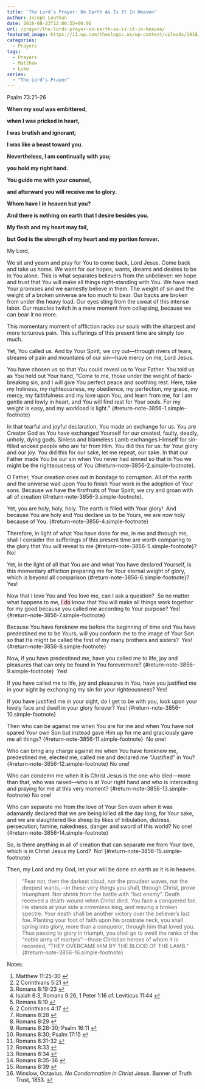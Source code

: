 ```yaml
---
title: 'The Lord’s Prayer: On Earth As Is It In Heaven'
author: Joseph Louthan
date: 2018-08-23T12:00:55+00:00
url: /prayer/the-lords-prayer-on-earth-as-is-it-in-heaven/
featured_image: https://i1.wp.com/theologic.us/wp-content/uploads/2018/08/4_earth.jpg?resize=825%2C510
categories:
  - Prayers
tags:
  - Prayers
  - Matthew
  - Luke
series:
  - "The Lord's Prayer"
---
```

Psalm 73:21–26
  
**When my soul was embittered,** 
  
**when I was pricked in heart,** 
  
**I was brutish and ignorant;** 
  
**I was like a beast toward you.**

**Nevertheless, I am continually with you;** 
  
**you hold my right hand.** 
  
**You guide me with your counsel,** 
  
**and afterward you will receive me to glory.** 
  
**Whom have I in heaven but you?** 
  
**And there is nothing on earth that I desire besides you.** 
  
**My flesh and my heart may fail,** 
  
**but God is the strength of my heart and my portion forever.**

My Lord,

We sit and yearn and pray for You to come back, Lord Jesus. Come back and take us home. We want for our hopes, wants, dreams and desires to be in You alone. This is what separates believers from the unbeliever: we hope and trust that You will make all things right-standing with You. We have read Your promises and we earnestly believe in them. The weight of sin and the weight of a broken universe are too much to bear. Our backs are broken from under the heavy load. Our eyes sting from the sweat of this intense labor. Our muscles twitch in a mere moment from collapsing, because we can bear it no more.

This momentary moment of affliction racks our souls with the sharpest and more torturous pain. This sufferings of this present time are simply too much.

Yet, You called us. And by Your Spirit, we cry out—through rivers of tears, streams of pain and mountains of our sin—have mercy on me, Lord Jesus.

You have chosen us so that You could reveal us to Your Father. You told us as You held out Your hand, “Come to me, those under the weight of back-breaking sin, and I will give You perfect peace and soothing rest. Here, take my holiness, my righteousness, my obedience, my perfection, my grace, my mercy, my faithfulness and my love upon You, and learn from me, for I am gentle and lowly in heart, and You will find rest for Your souls. For my weight is easy, and my workload is light.” [][1]{#return-note-3856-1.simple-footnote}

In that tearful and joyful declaration, You made an exchange for us. You are Creator God as You have exchanged Yourself for our created, faulty, deadly, unholy, dying gods. Sinless and blameless Lamb exchanges Himself for sin-filled wicked people who are far from Him. You did this for us: for Your glory and our joy. You did this for our sake, let me repeat, our sake. In that our Father made You be our sin when You never had sinned so that in You we might be the righteousness of You [][2]{#return-note-3856-2.simple-footnote}.

O Father, Your creation cries out in bondage to corruption. All of the earth and the universe wait upon You to finish Your work in the adoption of Your sons. Because we have the firstfruits of Your Spirit, we cry and groan with all of creation [][3]{#return-note-3856-3.simple-footnote}.

Yet, you are holy, holy, holy. The earth is filled with Your glory!  And because You are holy and You declare us to be Yours, we are now holy because of You. [][4]{#return-note-3856-4.simple-footnote}

Therefore, in light of what You have done for me, in me and through me, shall I consider the sufferings of this present time are worth comparing to the glory that You will reveal to me [][5]{#return-note-3856-5.simple-footnote}?  No!

Yet, in the light of all that You are and what You have declared Yourself, is this momentary affliction preparing me for Your eternal weight of glory, which is beyond all comparison [][6]{#return-note-3856-6.simple-footnote}?  Yes!

Now that I love You and You love me, can I ask a question?  So no matter what happens to me, <span style="background-color: rgba(250, 0, 30, 0.15);">I do</span> know that You will make all things work together for my good because you called me according to Your purpose? Yes! [][7]{#return-note-3856-7.simple-footnote}

Because You have foreknew me before the beginning of time and You have predestined me to be Yours, will you conform me to the image of Your Son so that He might be called the first of my many brothers and sisters?  Yes!  [][8]{#return-note-3856-8.simple-footnote}

Now, if you have predestined me, have you called me to life, joy and pleasures that can only be found in You forevermore? [][9]{#return-note-3856-9.simple-footnote}  Yes!

If you have called me to life, joy and pleasures in You, have you justified me in your sight by exchanging my sin for your righteousness? Yes!

If you have justified me in your sight, do I get to be with you, look upon your lovely face and dwell in your glory forever? Yes! [][10]{#return-note-3856-10.simple-footnote}

Then who can be against me when You are for me and when You have not spared Your own Son but instead gave Him up for me and graciously gave me all things? [][11]{#return-note-3856-11.simple-footnote}  No one!

Who can bring any charge against me when You have foreknew me, predestined me, elected me, called me and declared me “Justified” in You? [][12]{#return-note-3856-12.simple-footnote} No one!

Who can condemn me when it is Christ Jesus is the one who died—more than that, who was raised—who is at Your right hand and who is interceding and praying for me at this very moment? [][13]{#return-note-3856-13.simple-footnote} No one!

Who can separate me from the love of Your Son even when it was adamantly declared that we are being killed all the day long, for Your sake, and we are slaughtered like sheep by likes of tribulation, distress, persecution, famine, nakedness, danger and sword of this world? No one! [][14]{#return-note-3856-14.simple-footnote}

So, is there anything in all of creation that can separate me from Your love, which is in Christ Jesus my Lord?  No! [][15]{#return-note-3856-15.simple-footnote}

Then, my Lord and my God, let your will be done on earth as it is in heaven.

> “Fear not, then the darkest cloud, nor the proudest waves, nor the deepest wants,—in these very things you shall, through Christ, prove triumphant. Nor shrink from the battle with “last enemy”. Death received a death-wound when Christ died. You face a conquered foe. He stands at your side a crownless king, and waving a broken spectre. Your death shall be another victory over the believer’s last foe. Planting your foot of faith upon his prostrate neck, you shall spring into glory, more than a conqueror, through him that loved you. Thus passing to glory in triumph, you shall go to swell the ranks of the “noble army of martyrs”—those Christian heroes of whom it is recorded, “THEY OVERCAME HIM BY THE BLOOD OF THE LAMB.” [][16]{#return-note-3856-16.simple-footnote}

<div class="simple-footnotes">
  <p class="notes">
    Notes:
  </p>
  
  <ol>
    <li id="note-3856-1">
      Matthew 11:25-30 <a href="#return-note-3856-1">&#8617;</a>
    </li>
    <li id="note-3856-2">
      2 Corinthians 5:21 <a href="#return-note-3856-2">&#8617;</a>
    </li>
    <li id="note-3856-3">
      Romans 8:19-23 <a href="#return-note-3856-3">&#8617;</a>
    </li>
    <li id="note-3856-4">
      Isaiah 6:3, Romans 9:26, 1 Peter 1:16 cf. Leviticus 11:44 <a href="#return-note-3856-4">&#8617;</a>
    </li>
    <li id="note-3856-5">
      Romans 8:19 <a href="#return-note-3856-5">&#8617;</a>
    </li>
    <li id="note-3856-6">
      2 Corinthians 4:17 <a href="#return-note-3856-6">&#8617;</a>
    </li>
    <li id="note-3856-7">
      Romans 8:28 <a href="#return-note-3856-7">&#8617;</a>
    </li>
    <li id="note-3856-8">
      Romans 8:29 <a href="#return-note-3856-8">&#8617;</a>
    </li>
    <li id="note-3856-9">
      Romans 8:28-30; Psalm 16:11 <a href="#return-note-3856-9">&#8617;</a>
    </li>
    <li id="note-3856-10">
      Romans 8:30; Psalm 17:15 <a href="#return-note-3856-10">&#8617;</a>
    </li>
    <li id="note-3856-11">
      Romans 8:31-32 <a href="#return-note-3856-11">&#8617;</a>
    </li>
    <li id="note-3856-12">
      Romans 8:33 <a href="#return-note-3856-12">&#8617;</a>
    </li>
    <li id="note-3856-13">
      Romans 8:34 <a href="#return-note-3856-13">&#8617;</a>
    </li>
    <li id="note-3856-14">
      Romans 8:35-36 <a href="#return-note-3856-14">&#8617;</a>
    </li>
    <li id="note-3856-15">
      Romans 8:39 <a href="#return-note-3856-15">&#8617;</a>
    </li>
    <li id="note-3856-16">
      Winslow, Octavius. <i>No Condemnation in Christ Jesus</i>. Banner of Truth Trust, 1853. <a href="#return-note-3856-16">&#8617;</a>
    </li>
  </ol>
</div>

 [1]: #note-3856-1 "Matthew 11:25-30"
 [2]: #note-3856-2 "2 Corinthians 5:21"
 [3]: #note-3856-3 "Romans 8:19-23"
 [4]: #note-3856-4 "Isaiah 6:3, Romans 9:26, 1 Peter 1:16 cf. Leviticus 11:44"
 [5]: #note-3856-5 "Romans 8:19"
 [6]: #note-3856-6 "2 Corinthians 4:17"
 [7]: #note-3856-7 "Romans 8:28"
 [8]: #note-3856-8 "Romans 8:29"
 [9]: #note-3856-9 "Romans 8:28-30; Psalm 16:11"
 [10]: #note-3856-10 "Romans 8:30; Psalm 17:15"
 [11]: #note-3856-11 "Romans 8:31-32"
 [12]: #note-3856-12 "Romans 8:33"
 [13]: #note-3856-13 "Romans 8:34"
 [14]: #note-3856-14 "Romans 8:35-36"
 [15]: #note-3856-15 "Romans 8:39"
 [16]: #note-3856-16 "Winslow, Octavius. No Condemnation in Christ Jesus. Banner of Truth Trust, 1853."